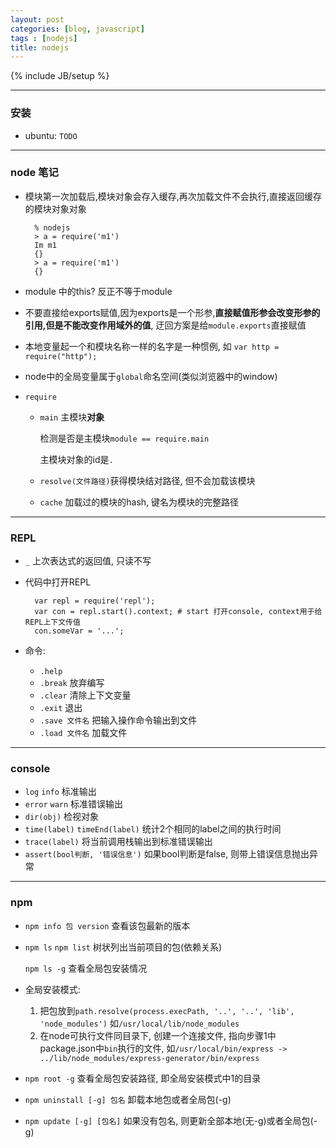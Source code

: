 ```yaml
---
layout: post
categories: [blog, javascript]
tags : [nodejs]
title: nodejs
---
```

{% include JB/setup %}

---

### 安装

* ubuntu: `TODO`

---

### node 笔记

* 模块第一次加载后,模块对象会存入缓存,再次加载文件不会执行,直接返回缓存的模块对象对象

        % nodejs
        > a = require('m1')
        Im m1
        {}
        > a = require('m1')
        {}

* module 中的this? 反正不等于module

* 不要直接给exports赋值,因为exports是一个形参,**直接赋值形参会改变形参的引用,但是不能改变作用域外的值**, 迂回方案是给`module.exports`直接赋值

* 本地变量起一个和模块名称一样的名字是一种惯例, 如 `var http = require("http");`

* node中的全局变量属于`global`命名空间(类似浏览器中的window)

* `require`

  * `main` 主模块**对象**

    检测是否是主模块`module == require.main`

    主模块对象的id是`.`

  * `resolve(文件路径)`获得模块结对路径, 但不会加载该模块

  * `cache` 加载过的模块的hash, 键名为模块的完整路径

---

### REPL

* `_` 上次表达式的返回值, 只读不写
* 代码中打开REPL

        var repl = require('repl');
        var con = repl.start().context; # start 打开console, context用于给REPL上下文传值
        con.someVar = '...';

* 命令:

  * `.help`
  * `.break` 放弃编写
  * `.clear` 清除上下文变量
  * `.exit` 退出
  * `.save 文件名` 把输入操作命令输出到文件
  * `.load 文件名` 加载文件

---

### console

* `log` `info` 标准输出
* `error` `warn` 标准错误输出
* `dir(obj)` 检视对象
* `time(label)` `timeEnd(label)` 统计2个相同的label之间的执行时间
* `trace(label)` 将当前调用栈输出到标准错误输出
* `assert(bool判断, '错误信息')` 如果bool判断是false, 则带上错误信息抛出异常

---

### npm

* `npm info 包 version` 查看该包最新的版本
* `npm ls` `npm list` 树状列出当前项目的包(依赖关系)

  `npm ls -g` 查看全局包安装情况

* 全局安装模式:

  1. 把包放到`path.resolve(process.execPath, '..', '..', 'lib', 'node_modules')` 如`/usr/local/lib/node_modules`
  2. 在node可执行文件同目录下, 创建一个连接文件, 指向步骤1中package.json中`bin`执行的文件, 如`/usr/local/bin/express -> ../lib/node_modules/express-generator/bin/express`
* `npm root -g` 查看全局包安装路径, 即全局安装模式中1的目录
* `npm uninstall [-g] 包名` 卸载本地包或者全局包(-g)
* `npm update [-g] [包名]` 如果没有包名, 则更新全部本地(无-g)或者全局包(-g)
